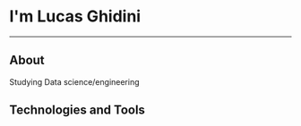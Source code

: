 # I'm Lucas Ghidini
---
## About
Studying Data science/engineering

## Technologies and Tools
<link rel="stylesheet" type='text/css' href="https://cdn.jsdelivr.net/gh/devicons/devicon@latest/devicon.min.css" />
          
